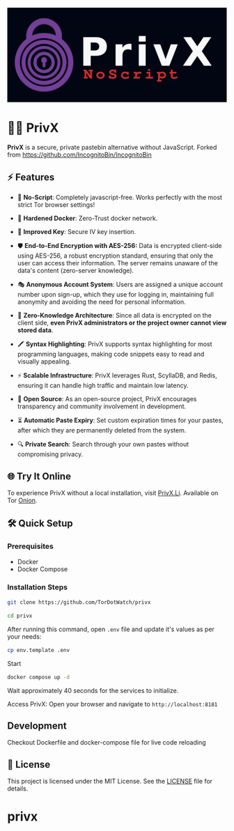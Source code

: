 
![alt text](main_logo.png "Title")
# 🕵🏻 PrivX

**PrivX** is a secure, private pastebin alternative without JavaScript. Forked from https://github.com/IncognitoBin/IncognitoBin

## ⚡ Features

- 🧅 **No-Script**: Completely javascript-free. Works perfectly with the most strict Tor browser settings!
- 💎 **Hardened Docker**: Zero-Trust docker network.
- 🔑 **Improved Key**: Secure IV key insertion.

- 🛡️ **End-to-End Encryption with AES-256:** Data is encrypted client-side using AES-256, a robust encryption standard, ensuring that only the user can access their information. The server remains unaware of the data's content (zero-server knowledge).
- 🎭 **Anonymous Account System**: Users are assigned a unique account number upon sign-up, which they use for logging in, maintaining full anonymity and avoiding the need for personal information.
- 🔐 **Zero-Knowledge Architecture**: Since all data is encrypted on the client side, **even PrivX administrators or the project owner cannot view stored data**.
- 🖍️ **Syntax Highlighting**: PrivX supports syntax highlighting for most programming languages, making code snippets easy to read and visually appealing.
- ⚡ **Scalable Infrastructure**: PrivX leverages Rust, ScyllaDB, and Redis, ensuring it can handle high traffic and maintain low latency.
- 🌟 **Open Source**: As an open-source project, PrivX encourages transparency and community involvement in development.
- ⏳ **Automatic Paste Expiry**: Set custom expiration times for your pastes, after which they are permanently deleted from the system.
- 🔍 **Private Search**: Search through your own pastes without compromising privacy.
  
## 🌐 Try It Online

To experience PrivX without a local installation, visit [PrivX.Li](https://privx.li/).
Available on Tor [Onion](http://5ubt5q7iirvcgrdeykiul77lvu5gnw3fsdhrh2jhrdn2kq35l4qoetyd.onion/).

## 🛠️ Quick Setup

### Prerequisites
- Docker
- Docker Compose

### Installation Steps

```bash
git clone https://github.com/TorDotWatch/privx
```
```bash
cd privx
```

After running this command, open `.env` file and update it's values as per your needs:
```bash
cp env.template .env
```

Start
```bash
docker compose up -d
```
Wait approximately 40 seconds for the services to initialize.

Access PrivX:
Open your browser and navigate to `http://localhost:8181`



## Development
Checkout Dockerfile and docker-compose file for live code reloading

## 📜 License

This project is licensed under the MIT License. See the [LICENSE](LICENSE) file for details.
# privx
